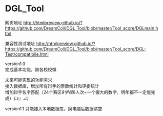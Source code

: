 # DGL_Tool

网页地址
http://htmlpreview.github.io/?https://github.com/DreamColl/DGL_Tool/blob/master/Tool_score/DGLmain.html

兼容性测试地址
http://htmlpreview.github.io/?https://github.com/DreamColl/DGL_Tool/blob/master/Tool_score/DGL-Test/compatibile.html

version1.0<br>
完成基本功能，缺各校校徽<br>

未来可能实现的功能需求<br>
接入数据库，增加所有辩手的票数统计和评委统计<br>
增加辩手名字匹配（24个赛区*8学校*8人次=一个很大的数字，明年都不一定能完成）_(:з」∠)_

version1.1
只能接入本地数据库，换电脑后数据清空

